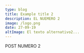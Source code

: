 ```yaml
---
type: blog
title: Example title 2
description: EL NUEMERO 2
image: /logo.png
date: 27-09-19
altImage: El texto alternativo2...
---
```


POST NUMERO 2  
